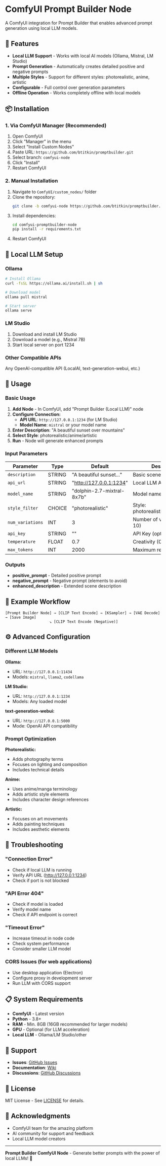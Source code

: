 # ComfyUI Prompt Builder Node

A ComfyUI integration for Prompt Builder that enables advanced prompt generation using local LLM models.

## 🚀 Features

- **Local LLM Support** - Works with local AI models (Ollama, Mistral, LM Studio)
- **Prompt Generation** - Automatically creates detailed positive and negative prompts
- **Multiple Styles** - Support for different styles: photorealistic, anime, artistic
- **Configurable** - Full control over generation parameters
- **Offline Operation** - Works completely offline with local models

## 📦 Installation

### 1. Via ComfyUI Manager (Recommended)

1. Open ComfyUI
2. Click "Manager" in the menu
3. Select "Install Custom Nodes"
4. Paste URL: `https://github.com/btitkin/promptbuilder.git`
5. Select branch: `comfyui-node`
6. Click "Install"
7. Restart ComfyUI

### 2. Manual Installation

1. Navigate to `ComfyUI/custom_nodes/` folder
2. Clone the repository:
   ```bash
   git clone -b comfyui-node https://github.com/btitkin/promptbuilder.git comfyui-promptbuilder-node
   ```
3. Install dependencies:
   ```bash
   cd comfyui-promptbuilder-node
   pip install -r requirements.txt
   ```
4. Restart ComfyUI

## 🔧 Local LLM Setup

### Ollama
```bash
# Install Ollama
curl -fsSL https://ollama.ai/install.sh | sh

# Download model
ollama pull mistral

# Start server
ollama serve
```

### LM Studio
1. Download and install LM Studio
2. Download a model (e.g., Mistral 7B)
3. Start local server on port 1234

### Other Compatible APIs
Any OpenAI-compatible API (LocalAI, text-generation-webui, etc.)

## 🎯 Usage

### Basic Usage

1. **Add Node** - In ComfyUI, add "Prompt Builder (Local LLM)" node
2. **Configure Connection:**
   - **API URL**: `http://127.0.0.1:1234` (for LM Studio)
   - **Model Name**: `mistral` or your model name
3. **Enter Description**: "A beautiful sunset over mountains"
4. **Select Style**: photorealistic/anime/artistic
5. **Run** - Node will generate enhanced prompts

### Input Parameters

| Parameter | Type | Default | Description |
|-----------|------|---------|-------------|
| `description` | STRING | "A beautiful sunset..." | Basic scene description |
| `api_url` | STRING | "http://127.0.0.1:1234" | Local LLM API URL |
| `model_name` | STRING | "dolphin-2.7-mixtral-8x7b" | Model name |
| `style_filter` | CHOICE | "photorealistic" | Style: photorealistic/anime/artistic |
| `num_variations` | INT | 3 | Number of variations (1-10) |
| `api_key` | STRING | "" | API Key (optional) |
| `temperature` | FLOAT | 0.7 | Creativity (0.1-2.0) |
| `max_tokens` | INT | 2000 | Maximum response length |

### Outputs

- **positive_prompt** - Detailed positive prompt
- **negative_prompt** - Negative prompt (elements to avoid)
- **enhanced_description** - Extended scene description

## 🔗 Example Workflow

```
[Prompt Builder Node] → [CLIP Text Encode] → [KSampler] → [VAE Decode] → [Save Image]
                    ↘ [CLIP Text Encode (Negative)]
```

## ⚙️ Advanced Configuration

### Different LLM Models

**Ollama:**
- URL: `http://127.0.0.1:11434`
- Models: `mistral`, `llama2`, `codellama`

**LM Studio:**
- URL: `http://127.0.0.1:1234`
- Models: Any loaded model

**text-generation-webui:**
- URL: `http://127.0.0.1:5000`
- Mode: OpenAI API compatibility

### Prompt Optimization

**Photorealistic:**
- Adds photography terms
- Focuses on lighting and composition
- Includes technical details

**Anime:**
- Uses anime/manga terminology
- Adds artistic style elements
- Includes character design references

**Artistic:**
- Focuses on art movements
- Adds painting techniques
- Includes aesthetic elements

## 🐛 Troubleshooting

### "Connection Error"
- Check if local LLM is running
- Verify API URL (http://127.0.0.1:1234)
- Check if port is not blocked

### "API Error 404"
- Check if model is loaded
- Verify model name
- Check if API endpoint is correct

### "Timeout Error"
- Increase timeout in node code
- Check system performance
- Consider smaller LLM model

### CORS Issues (for web applications)
- Use desktop application (Electron)
- Configure proxy in development server
- Run LLM with CORS support

## 📋 System Requirements

- **ComfyUI** - Latest version
- **Python** - 3.8+
- **RAM** - Min. 8GB (16GB recommended for larger models)
- **GPU** - Optional (for LLM acceleration)
- **Local LLM** - Ollama/LM Studio/other

## 🤝 Support

- **Issues**: [GitHub Issues](https://github.com/btitkin/promptbuilder/issues)
- **Documentation**: [Wiki](https://github.com/btitkin/promptbuilder/wiki)
- **Discussions**: [GitHub Discussions](https://github.com/btitkin/promptbuilder/discussions)

## 📄 License

MIT License - See [LICENSE](LICENSE) for details.

## 🙏 Acknowledgments

- ComfyUI team for the amazing platform
- AI community for support and feedback
- Local LLM model creators

---

**Prompt Builder ComfyUI Node** - Generate better prompts with the power of local LLMs! 🚀